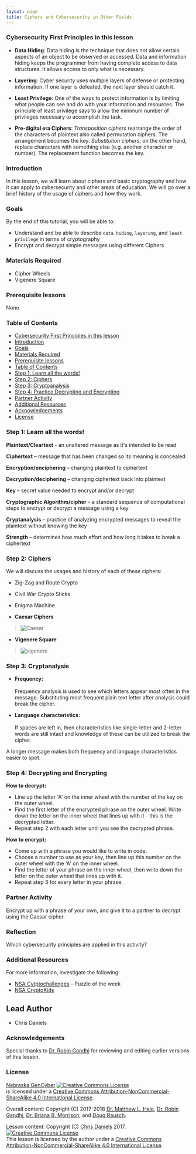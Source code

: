 ```yaml
---
layout: page
title: Ciphers and Cybersecurity in Other Fields
---
```

### Cybersecurity First Principles in this lesson

* __Data Hiding__: Data hiding is the technique that does not allow certain aspects of an object to be observed or accessed. Data and information hiding keeps the programmer from having complete access to data structures. It allows access to only what is necessary.

* __Layering__: Cyber security uses multiple layers of defense or protecting information. If one layer is defeated, the next layer should catch it.

* __Least Privilege__: One of the ways to protect information is by limiting what people can see and do with your information and resources. The principle of least privilege says to allow the minimum number of privileges necessary to accomplish the task.

* __Pre-digital era Ciphers__: _Transposition ciphers_ rearrange the order of the characters of plaintext also called permutation ciphers. The arrangement becomes the key.
_Substitution ciphers_, on the other hand, replace  characters with something else (e.g. another character or number). The replacement function becomes the key.


### Introduction
In this lesson, we will learn about ciphers and basic cryptography and how it can apply to cybersecurity and other areas of education.  We will go over a brief history of the usage of ciphers and how they work.  

### Goals
By the end of this tutorial, you will be able to:
* Understand and be able to describe `data hiding`, `layering`, and `least privilege` in terms of cryptography
* Encrypt and decrypt simple messages using different Ciphers

### Materials Required

* Cipher Wheels
* Vigenere Square

### Prerequisite lessons
None

### Table of Contents
<!-- TOC START min:1 max:3 link:true update:true -->
- [Cybersecurity First Principles in this lesson](#cybersecurity-first-principles-in-this-lesson)
- [Introduction](#introduction)
- [Goals](#goals)
- [Materials Required](#materials-required)
- [Prerequisite lessons](#prerequisite-lessons)
- [Table of Contents](#table-of-contents)
- [Step 1: Learn all the words!](#step-1-learn-all-the-words)
- [Step 2: Ciphers](#step-2-ciphers)
- [Step 3: Cryptoanalysis](#step-3-cryptoanalysis)
- [Step 4: Practice Decrypting and Encrypting](#step-4-tpractice-decrypting-encrypting)
- [Partner Activity](#partner-activity)
- [Additional Resources](#additional-resources)
- [Acknowledgements](#acknowledgements)
- [License](#license)

<!-- TOC END -->

### Step 1: Learn all the words!
__Plaintext/Cleartext__ - an unaltered message as it's intended to be read

__Ciphertext__ – message that has been changed so its meaning is concealed

__Encryption/enciphering__ – changing plaintext to ciphertext

__Decryption/deciphering__ – changing ciphertext back into plaintext

__Key__ – secret value needed to encrypt and/or decrypt

__Cryptographic Algorithm/cipher__ – a standard sequence of computational steps to encrypt or decrypt a message using a key

__Cryptanalysis__ – practice of analyzing encrypted messages to reveal the plaintext without knowing the key

__Strength__ – determines how much effort and how long it takes to break a ciphertext

### Step 2: Ciphers

We will discuss the usages and history of each of these ciphers:

- Zig-Zag and Route Crypto
- Civil War Crypto Sticks
- Enigma Machine

- __Caesar Ciphers__
> ![Caesar](./img/caesarciper.jpg)

- __Vigenere Square__
> ![vigenere](./img/vigenere.png)


### Step 3: Cryptanalysis

- __Frequency:__</br> </br>
Frequency analysis is used to see which letters appear most often in the message. Substituting most frequent plain text letter after analysis could break the cipher.

- __Language characteristics:__ </br> </br>
If spaces are left in, then characteristics like single-letter and 2-letter words are still intact and knowledge of these can be utilized to break the cipher.

A longer message makes both frequency and language characteristics easier to spot.

### Step 4: Decrypting and Encrypting

__How to decrypt:__

* Line up the letter 'A' on the inner wheel with the number of the key on the outer wheel.
* Find the first letter of the encrypted phrase on the outer wheel. Write down the letter on the inner wheel that lines up with it - this is the decrypted letter.
* Repeat step 2 with each letter until you see the decrypted phrase.

__How to encrypt:__
* Come up with a phrase you would like to write in code.
* Choose a number to use as your key, then line up this number on the outer wheel with the 'A' on the inner wheel.
* Find the letter of your phrase on the inner wheel, then write down the letter on the outer wheel that lines up with it.
* Repeat step 3 for every letter in your phrase.

### Partner Activity
Encrypt up with a phrase of your own, and give it to a partner to decrypt using the Caesar cipher.

### Reflection
Which cybersecurity principles are applied in this activity?

### Additional Resources
For more information, investigate the following:

* [NSA Cytptochallenges](http://cryptochallenge.io) - Puzzle of the week
* [NSA CryptoKids](https://www.nsa.gov/resources/everyone/digital-media-center/publications/cryptokids/)

## Lead Author

- Chris Daniels

### Acknowledgements
Special thanks to [Dr. Robin Gandhi](http://faculty.ist.unomaha.edu/rgandhi/) for reviewing and editing earlier versions of this lesson.

### License
[Nebraska GenCyber](https://github.com/MLHale/nebraska-gencyber) <a rel="license" href="http://creativecommons.org/licenses/by-nc-sa/4.0/"><img alt="Creative Commons License" style="border-width:0" src="https://i.creativecommons.org/l/by-nc-sa/4.0/88x31.png" /></a><br /> is licensed under a <a rel="license" href="http://creativecommons.org/licenses/by-nc-sa/4.0/">Creative Commons Attribution-NonCommercial-ShareAlike 4.0 International License</a>.

Overall content: Copyright (C) 2017-2018  [Dr. Matthew L. Hale](http://faculty.ist.unomaha.edu/mhale/), [Dr. Robin Gandhi](http://faculty.ist.unomaha.edu/rgandhi/), [Dr. Briana B. Morrison](http://www.brianamorrison.net), and [Doug Rausch](http://www.bellevue.edu/about/leadership/faculty/rausch-douglas).

Lesson content: Copyright (C) [Chris Daniels](https://www.unomaha.edu/college-of-information-science-and-technology/about/faculty-staff/chris-daniels.php) 2017.  
<a rel="license" href="http://creativecommons.org/licenses/by-nc-sa/4.0/"><img alt="Creative Commons License" style="border-width:0" src="https://i.creativecommons.org/l/by-nc-sa/4.0/88x31.png" /></a><br /><span xmlns:dct="http://purl.org/dc/terms/" property="dct:title">This lesson</span> is licensed by the author under a <a rel="license" href="http://creativecommons.org/licenses/by-nc-sa/4.0/">Creative Commons Attribution-NonCommercial-ShareAlike 4.0 International License</a>.
